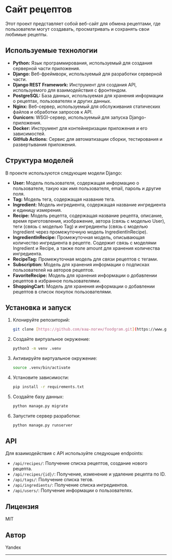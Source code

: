 # Сайт рецептов

Этот проект представляет собой веб-сайт для обмена рецептами, где пользователи могут создавать, просматривать и сохранять свои любимые рецепты.

## Используемые технологии


*   **Python:** Язык программирования, используемый для создания серверной части приложения.
*   **Django:** Веб-фреймворк, используемый для разработки серверной части.
*   **Django REST Framework:** Инструмент для создания API, используемого для взаимодействия с фронтендом.
*   **PostgreSQL:** База данных, используемая для хранения информации о рецептах, пользователях и других данных.
*   **Nginx:** Веб-сервер, используемый для обслуживания статических файлов и обработки запросов к API.
*   **Gunicorn:** WSGI-сервер, используемый для запуска Django-приложения.
*   **Docker:** Инструмент для контейнеризации приложения и его зависимостей.
*   **GitHub Actions:** Сервис для автоматизации сборки, тестирования и развертывания приложения.

## Структура моделей

В проекте используются следующие модели Django:


*   **User:** Модель пользователя, содержащая информацию о пользователе, такую как имя пользователя, email, пароль и другие поля.
*   **Tag:** Модель тега, содержащая название тега.
*   **Ingredient:** Модель ингредиента, содержащая название ингредиента и единицу измерения.
*   **Recipe:** Модель рецепта, содержащая название рецепта, описание, время приготовления, изображение, автора (связь с моделью User), теги (связь с моделью Tag) и ингредиенты (связь с моделью Ingredient через промежуточную модель IngredientInRecipe).
*   **IngredientInRecipe:** Промежуточная модель, описывающая количество ингредиента в рецепте. Содержит связь с моделями Ingredient и Recipe, а также поле amount для хранения количества ингредиента.
*   **RecipeTag:** Промежуточная модель для связи рецептов с тегами.
*   **Subscription:** Модель для хранения информации о подписках пользователей на авторов рецептов.
*   **FavoriteRecipe:** Модель для хранения информации о добавлении рецептов в избранное пользователями.
*   **ShoppingCart:** Модель для хранения информации о добавлении рецептов в список покупок пользователями.

## Установка и запуск

1.  Клонируйте репозиторий:

    ```bash
    git clone [https://github.com/ваш-логин/foodgram.git](https://www.google.com/search?q=https://github.com/%D0%B2%D0%B0%D1%88-%D0%BB%D0%BE%D0%B3%D0%B8%D0%BD/foodgram.git)
    ```

2.  Создайте виртуальное окружение:

    ```bash
    python3 -m venv .venv
    ```

3.  Активируйте виртуальное окружение:

    ```bash
    source .venv/bin/activate
    ```

4.  Установите зависимости:

    ```bash
    pip install -r requirements.txt
    ```

5.  Создайте базу данных:

    ```bash
    python manage.py migrate
    ```

6.  Запустите сервер разработки:

    ```bash
    python manage.py runserver
    ```

## API

Для взаимодействия с API используйте следующие endpoints:

*   `/api/recipes/`: Получение списка рецептов, создание нового рецепта.
*   `/api/recipes/{id}/`: Получение, изменение и удаление рецепта по ID.
*   `/api/tags/`: Получение списка тегов.
*   `/api/ingredients/`: Получение списка ингредиентов.
*   `/api/users/`: Получение информации о пользователях.

## Лицензия

MIT

## Автор

Yandex

---
